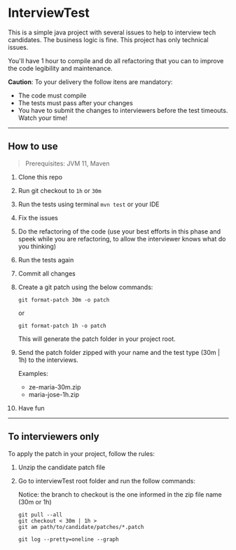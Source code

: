 # InterviewTest

This is a simple java project with several issues to help to interview tech candidates.
The business logic is fine. This project has only technical issues.

You'll have 1 hour to compile and do all refactoring that you can to improve the code legibility and maintenance.

**Caution**: To your delivery the follow itens are mandatory:
- The code must compile
- The tests must pass after your changes
- You have to submit the changes to interviewers before the test timeouts. Watch your time!

---

## How to use

> Prerequisites: JVM 11, Maven

1. Clone this repo
2. Run git checkout to `1h` or `30m`
3. Run the tests using terminal `mvn test` or your IDE
4. Fix the issues
5. Do the refactoring of the code (use your best efforts in this phase and speek while you are refactoring, to allow the interviewer knows what do you thinking)
6. Run the tests again
7. Commit all changes
8. Create a git patch using the below commands:

       git format-patch 30m -o patch

   or

       git format-patch 1h -o patch

   This will generate the patch folder in your project root.

9. Send the patch folder zipped with your name and the test type (30m | 1h) to the interviews.

   Examples:
   - ze-maria-30m.zip
   - maria-jose-1h.zip

10. Have fun

---


## To interviewers only

To apply the patch in your project, follow the rules:

1. Unzip the candidate patch file
2. Go to interviewTest root folder and run the follow commands:

   Notice: the branch to checkout is the one informed in the zip file name (30m or 1h)

       git pull --all
       git checkout < 30m | 1h >
       git am path/to/candidate/patches/*.patch

       git log --pretty=oneline --graph
   

